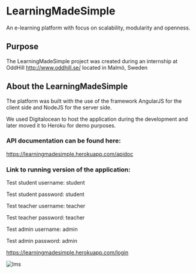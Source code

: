 # LearningMadeSimple
An e-learning platform with focus on scalability, modularity and openness.

## Purpose
The LearningMadeSimple project was created during an internship at OddHill http://www.oddhill.se/ located in Malmö, Sweden

## About the LearningMadeSimple
The platform was built with the use of the framework AngularJS for the client side and NodeJS for the server side.

We used Digitalocean to host the application during the development and later moved it to Heroku for demo purposes.

### API documentation can be found here:
https://learningmadesimple.herokuapp.com/apidoc

### Link to running version of the application:
Test student username: student

Test student password: student

Test teacher username: teacher

Test teacher password: teacher

Test admin username: admin

Test admin password: admin

https://learningmadesimple.herokuapp.com/login

![lms](http://simon.brasse-pc.eu/portfolio/images/lmsFront.jpg)
